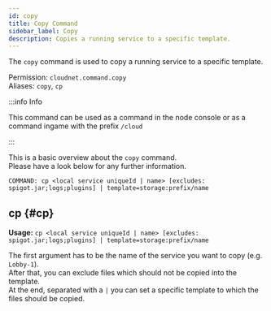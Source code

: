 ```yaml
---
id: copy
title: Copy Command
sidebar_label: Copy
description: Copies a running service to a specific template.
---
```


The `copy` command is used to copy a running service to a specific template.

Permission: `cloudnet.command.copy`  
Aliases: `copy`, `cp`

:::info Info

This command can be used as a command in the node console or as a command ingame with the prefix `/cloud`

:::

This is a basic overview about the `copy` command.  
Please have a look below for any further information.
```
COMMAND: cp <local service uniqueId | name> [excludes: spigot.jar;logs;plugins] | template=storage:prefix/name
```

## cp {#cp}
**Usage:** `cp <local service uniqueId | name> [excludes: spigot.jar;logs;plugins] | template=storage:prefix/name`

The first argument has to be the name of the service you want to copy (e.g. `Lobby-1`).  
After that, you can exclude files which should not be copied into the template.  
At the end, separated with a `|` you can set a specific template to which the files should be copied.